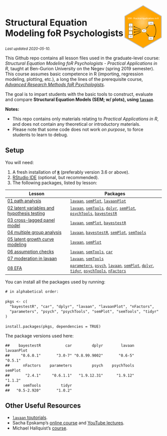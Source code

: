 
<img src='logo/BGUHex.png' align="right" height="139" />

# Structural Equation Modeling foR Psychologists

<sub>*Last updated 2020-05-10.*</sub>

This Github repo contains all lesson files used in the graduate-level
course: *Structural Equation Modeling foR Psychologists - Practical
Applications in R*, taught at Ben-Gurion University on the Negev (spring
2019 semester). This course assumes basic competence in R (importing,
regression modeling, plotting, etc.), a long the lines of the
prerequisite course, [*Advanced Research Methods foR
Psychologists*](https://github.com/mattansb/Advanced-Research-Methods-foR-Psychologists).

The goal is to impart students with the basic tools to construct,
evaluate and compare **Structural Equation Models (SEM; w/ plots), using
[`lavaan`](http://lavaan.ugent.be/)**.

**Notes:**

  - This repo contains only materials relating to *Practical
    Applications in R*, and does not contain any theoretical or
    introductory materials.  
  - Please note that some code does not work *on purpose*, to force
    students to learn to debug.

## Setup

You will need:

1.  A fresh installation of [**`R`**](https://cran.r-project.org/)
    (preferably version 3.6 or above).
2.  [RStudio IDE](https://www.rstudio.com/products/rstudio/download/) 
    (optional, but recommended).
3.  The following packages, listed by lesson:

| Lesson                                                                                              | Packages                                                                                                                                                                                                                                                                                                                                                                                                                                                               |
| --------------------------------------------------------------------------------------------------- | ---------------------------------------------------------------------------------------------------------------------------------------------------------------------------------------------------------------------------------------------------------------------------------------------------------------------------------------------------------------------------------------------------------------------------------------------------------------------- |
| [01 path analysis](/01%20path%20analysis)                                                           | [`lavaan`](https://CRAN.R-project.org/package=lavaan), [`semPlot`](https://CRAN.R-project.org/package=semPlot), [`lavaanPlot`](https://CRAN.R-project.org/package=lavaanPlot)                                                                                                                                                                                                                                                                                          |
| [02 latent variables and hypothesis testing](/02%20latent%20variables%20and%20hypothesis%20testing) | [`lavaan`](https://CRAN.R-project.org/package=lavaan), [`semTools`](https://CRAN.R-project.org/package=semTools), [`dplyr`](https://CRAN.R-project.org/package=dplyr), [`semPlot`](https://CRAN.R-project.org/package=semPlot), [`psychTools`](https://CRAN.R-project.org/package=psychTools), [`bayestestR`](https://CRAN.R-project.org/package=bayestestR)                                                                                                           |
| [03 cross-lagged panel model](/03%20cross-lagged%20panel%20model)                                   | [`lavaan`](https://CRAN.R-project.org/package=lavaan), [`semPlot`](https://CRAN.R-project.org/package=semPlot), [`bayestestR`](https://CRAN.R-project.org/package=bayestestR)                                                                                                                                                                                                                                                                                          |
| [04 multiple group analysis](/04%20multiple%20group%20analysis)                                     | [`lavaan`](https://CRAN.R-project.org/package=lavaan), [`bayestestR`](https://CRAN.R-project.org/package=bayestestR), [`semPlot`](https://CRAN.R-project.org/package=semPlot), [`semTools`](https://CRAN.R-project.org/package=semTools)                                                                                                                                                                                                                               |
| [05 latent growth curve modeling](/05%20latent%20growth%20curve%20modeling)                         | [`lavaan`](https://CRAN.R-project.org/package=lavaan), [`semPlot`](https://CRAN.R-project.org/package=semPlot)                                                                                                                                                                                                                                                                                                                                                         |
| [06 assumption checks](/06%20assumption%20checks)                                                   | [`lavaan`](https://CRAN.R-project.org/package=lavaan), [`semTools`](https://CRAN.R-project.org/package=semTools), [`car`](https://CRAN.R-project.org/package=car)                                                                                                                                                                                                                                                                                                      |
| [07 moderation in lavaan](/07%20moderation%20in%20lavaan)                                           | [`lavaan`](https://CRAN.R-project.org/package=lavaan), [`semTools`](https://CRAN.R-project.org/package=semTools)                                                                                                                                                                                                                                                                                                                                                       |
| [08 EFA](/08%20EFA)                                                                                 | [`parameters`](https://CRAN.R-project.org/package=parameters), [`psych`](https://CRAN.R-project.org/package=psych), [`lavaan`](https://CRAN.R-project.org/package=lavaan), [`semPlot`](https://CRAN.R-project.org/package=semPlot), [`dplyr`](https://CRAN.R-project.org/package=dplyr), [`tidyr`](https://CRAN.R-project.org/package=tidyr), [`psychTools`](https://CRAN.R-project.org/package=psychTools), [`nFactors`](https://CRAN.R-project.org/package=nFactors) |

You can install all the packages used by running:

    # in alphabetical order:

    pkgs <- c(
      "bayestestR", "car", "dplyr", "lavaan", "lavaanPlot", "nFactors",
      "parameters", "psych", "psychTools", "semPlot", "semTools", "tidyr"
    )

    install.packages(pkgs, dependencies = TRUE)

The package versions used here:

    ##    bayestestR           car         dplyr        lavaan    lavaanPlot 
    ##     "0.6.0.1"       "3.0-7" "0.8.99.9002"       "0.6-5"       "0.5.1" 
    ##      nFactors    parameters         psych    psychTools       semPlot 
    ##       "2.4.1"     "0.6.1.1"   "1.9.12.31"      "1.9.12"       "1.1.2" 
    ##      semTools         tidyr 
    ##   "0.5-2.920"       "1.0.2"

## Other Useful Resources

  - [`lavaan` toutorials](http://lavaan.ugent.be/tutorial/index.html).  
  - Sacha Epskamp’s [online course](http://sachaepskamp.com/SEM2020) and
    [YouTube
    lectures](https://www.youtube.com/playlist?list=PLliBbGBc5nn3m8bXQ4CmOep3UmQ_5tVlC).  
  - Michael Hallquist’s
    [course](https://psu-psychology.github.io/psy-597-SEM/).
